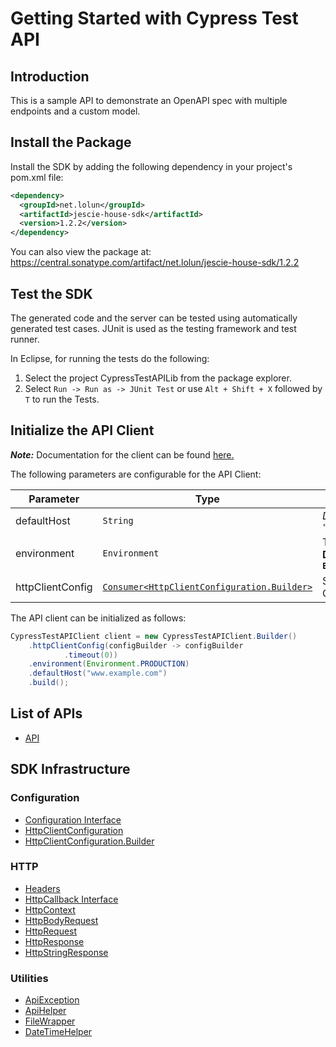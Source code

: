 
# Getting Started with Cypress Test API

## Introduction

This is a sample API to demonstrate an OpenAPI spec with multiple endpoints and a custom model.

## Install the Package

Install the SDK by adding the following dependency in your project's pom.xml file:

```xml
<dependency>
  <groupId>net.lolun</groupId>
  <artifactId>jescie-house-sdk</artifactId>
  <version>1.2.2</version>
</dependency>
```

You can also view the package at:
https://central.sonatype.com/artifact/net.lolun/jescie-house-sdk/1.2.2

## Test the SDK

The generated code and the server can be tested using automatically generated test cases.
JUnit is used as the testing framework and test runner.

In Eclipse, for running the tests do the following:

1. Select the project CypressTestAPILib from the package explorer.
2. Select `Run -> Run as -> JUnit Test` or use `Alt + Shift + X` followed by `T` to run the Tests.

## Initialize the API Client

**_Note:_** Documentation for the client can be found [here.](https://www.github.com/ZahraN444/jescie-house-java-sdk/tree/1.2.2/doc/client.md)

The following parameters are configurable for the API Client:

| Parameter | Type | Description |
|  --- | --- | --- |
| defaultHost | `String` | *Default*: `"www.example.com"` |
| environment | `Environment` | The API environment. <br> **Default: `Environment.PRODUCTION`** |
| httpClientConfig | [`Consumer<HttpClientConfiguration.Builder>`](https://www.github.com/ZahraN444/jescie-house-java-sdk/tree/1.2.2/doc/http-client-configuration-builder.md) | Set up Http Client Configuration instance. |

The API client can be initialized as follows:

```java
CypressTestAPIClient client = new CypressTestAPIClient.Builder()
    .httpClientConfig(configBuilder -> configBuilder
            .timeout(0))
    .environment(Environment.PRODUCTION)
    .defaultHost("www.example.com")
    .build();
```

## List of APIs

* [API](https://www.github.com/ZahraN444/jescie-house-java-sdk/tree/1.2.2/doc/controllers/api.md)

## SDK Infrastructure

### Configuration

* [Configuration Interface](https://www.github.com/ZahraN444/jescie-house-java-sdk/tree/1.2.2/doc/configuration-interface.md)
* [HttpClientConfiguration](https://www.github.com/ZahraN444/jescie-house-java-sdk/tree/1.2.2/doc/http-client-configuration.md)
* [HttpClientConfiguration.Builder](https://www.github.com/ZahraN444/jescie-house-java-sdk/tree/1.2.2/doc/http-client-configuration-builder.md)

### HTTP

* [Headers](https://www.github.com/ZahraN444/jescie-house-java-sdk/tree/1.2.2/doc/headers.md)
* [HttpCallback Interface](https://www.github.com/ZahraN444/jescie-house-java-sdk/tree/1.2.2/doc/http-callback-interface.md)
* [HttpContext](https://www.github.com/ZahraN444/jescie-house-java-sdk/tree/1.2.2/doc/http-context.md)
* [HttpBodyRequest](https://www.github.com/ZahraN444/jescie-house-java-sdk/tree/1.2.2/doc/http-body-request.md)
* [HttpRequest](https://www.github.com/ZahraN444/jescie-house-java-sdk/tree/1.2.2/doc/http-request.md)
* [HttpResponse](https://www.github.com/ZahraN444/jescie-house-java-sdk/tree/1.2.2/doc/http-response.md)
* [HttpStringResponse](https://www.github.com/ZahraN444/jescie-house-java-sdk/tree/1.2.2/doc/http-string-response.md)

### Utilities

* [ApiException](https://www.github.com/ZahraN444/jescie-house-java-sdk/tree/1.2.2/doc/api-exception.md)
* [ApiHelper](https://www.github.com/ZahraN444/jescie-house-java-sdk/tree/1.2.2/doc/api-helper.md)
* [FileWrapper](https://www.github.com/ZahraN444/jescie-house-java-sdk/tree/1.2.2/doc/file-wrapper.md)
* [DateTimeHelper](https://www.github.com/ZahraN444/jescie-house-java-sdk/tree/1.2.2/doc/date-time-helper.md)

